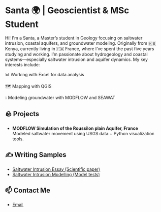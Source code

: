 # Santa 🌍 | Geoscientist & MSc Student

Hi! I'm a Santa, a Master’s student in Geology focusing on saltwater intrusion, coastal aquifers, and groundwater modeling. Originally from 🇰🇪 Kenya, currently living in 🇫🇷 France, where I’ve spent the past five years studying and working. I’m passionate about hydrogeology and coastal systems—especially saltwater intrusion and aquifer dynamics. My key interests include:

📊 Working with Excel for data analysis

🗺️ Mapping with QGIS

💧 Modeling groundwater with MODFLOW and SEAWAT

## 🪨 Projects
- **MODFLOW Simulation of the Roussilon plain Aquifer, France**  
  Modeled saltwater movement using USGS data + Python visualization tools.

## ✍️ Writing Samples
- [Saltwater Intrusion Essay (Scientific paper)](https://github.com/Santa-france/Santa/blob/main/InternshipreportKAMUTI.docx.pdf)
- [Saltwater Intrusion Modelling (Model tests)](https://github.com/Santa-france/Santa/blob/main/Modelling%20results%20Santa.pdf) 

## 📫 Contact Me
- [Email](santakamuti@gmail.com)  
